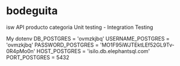 # bodeguita
isw API producto categoria Unit testing - Integration Testing


My dotenv
DB_POSTGRES = 'ovmzkjbq'
USERNAME_POSTGRES = 'ovmzkjbq'
PASSWORD_POSTGRES = 'MO1F95iWJTEktLEf52GL9Tv-0R4pMo0n'
HOST_POSTGRES = 'isilo.db.elephantsql.com'
PORT_POSTGRES = 5432
